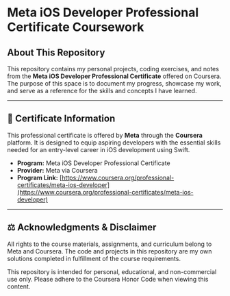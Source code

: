 # Meta iOS Developer Professional Certificate Coursework

## About This Repository

This repository contains my personal projects, coding exercises, and notes from the **Meta iOS Developer Professional Certificate** offered on Coursera. The purpose of this space is to document my progress, showcase my work, and serve as a reference for the skills and concepts I have learned.

---

## 📜 Certificate Information

This professional certificate is offered by **Meta** through the **Coursera** platform. It is designed to equip aspiring developers with the essential skills needed for an entry-level career in iOS development using Swift.

* **Program:** Meta iOS Developer Professional Certificate
* **Provider:** Meta via Coursera
* **Program Link:** [https://www.coursera.org/professional-certificates/meta-ios-developer](https://www.coursera.org/professional-certificates/meta-ios-developer)

---

## ⚖️ Acknowledgments & Disclaimer

All rights to the course materials, assignments, and curriculum belong to Meta and Coursera. The code and projects in this repository are my own solutions completed in fulfillment of the course requirements.

This repository is intended for personal, educational, and non-commercial use only. Please adhere to the Coursera Honor Code when viewing this content.
